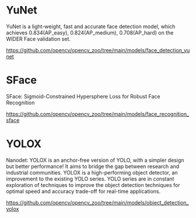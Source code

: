 
# YuNet
YuNet is a light-weight, fast and accurate face detection model, which achieves 0.834(AP_easy), 0.824(AP_medium), 0.708(AP_hard) on the WIDER Face validation set.

https://github.com/opencv/opencv_zoo/tree/main/models/face_detection_yunet


# SFace
SFace: Sigmoid-Constrained Hypersphere Loss for Robust Face Recognition

https://github.com/opencv/opencv_zoo/tree/main/models/face_recognition_sface


# YOLOX
Nanodet: YOLOX is an anchor-free version of YOLO, with a simpler design but better performance! It aims to bridge the gap between research and industrial communities. YOLOX is a high-performing object detector, an improvement to the existing YOLO series. YOLO series are in constant exploration of techniques to improve the object detection techniques for optimal speed and accuracy trade-off for real-time applications.

https://github.com/opencv/opencv_zoo/tree/main/models/object_detection_yolox

